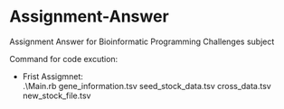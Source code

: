 # Assignment-Answer
Assignment Answer for Bioinformatic Programming Challenges subject

Command for code excution:
<ul> 
  <li> Frist Assigmnet: </li>
     .\Main.rb gene_information.tsv seed_stock_data.tsv cross_data.tsv new_stock_file.tsv
    
 </ul>
